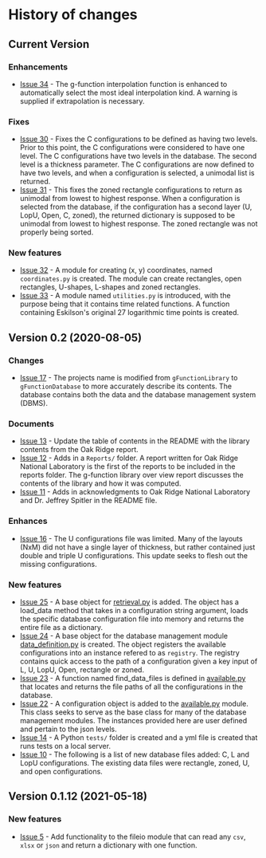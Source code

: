 # History of changes

## Current Version

### Enhancements

- [Issue 34](https://github.com/j-c-cook/gFunctionDatabase/issues/34) - The g-function interpolation function is enhanced to automatically select the most ideal interpolation kind. A warning is supplied if extrapolation is necessary. 

### Fixes

- [Issue 30](https://github.com/j-c-cook/gFunctionDatabase/issues/30) - Fixes the C configurations to be defined as having two levels. Prior to this point, the C configurations were considered to have one level. The C configurations have two levels in the database. The second level is a thickness parameter. The C configurations are now defined to have two levels, and when a configuration is selected, a unimodal list is returned.
- [Issue 31](https://github.com/j-c-cook/gFunctionDatabase/issues/31) - This fixes the zoned rectangle configurations to return as unimodal from lowest to highest response. When a configuration is selected from the database, if the configuration has a second layer (U, LopU, Open, C, zoned), the returned dictionary is supposed to be unimodal from lowest to highest response. The zoned rectangle was not properly being sorted.

### New features
- [Issue 32](https://github.com/j-c-cook/gFunctionDatabase/issues/32) - A module for creating (x, y) coordinates, named `coordinates.py` is created. The module can create rectangles, open rectangles, U-shapes, L-shapes and zoned rectangles.
- [Issue 33](https://github.com/j-c-cook/gFunctionDatabase/issues/33) - A module named `utilities.py` is introduced, with the purpose being that it contains time related functions. A function containing Eskilson's original 27 logarithmic time points is created.

## Version 0.2 (2020-08-05)

### Changes

- [Issue 17](https://github.com/j-c-cook/gFunctionLibrary/issues/17) - The projects name is modified from `gFunctionLibrary` to `gFunctionDatabase` to more accurately describe its contents. The database contains both the data and the database management system (DBMS).

### Documents

- [Issue 13](https://github.com/j-c-cook/gFunctionLibrary/issues/13) - Update the table of contents in the README with the library contents from the Oak Ridge report.
- [Issue 12](https://github.com/j-c-cook/gFunctionLibrary/issues/12) - Adds in a `Reports/` folder. A report written for Oak Ridge National Laboratory is the first of the reports to be included in the reports folder. The g-function library over view report discusses the contents of the library and how it was computed.
- [Issue 11](https://github.com/j-c-cook/gFunctionLibrary/issues/11) - Adds in acknowledgments to Oak Ridge National Laboratory and Dr. Jeffrey Spitler in the README file.

### Enhances

- [Issue 16](https://github.com/j-c-cook/gFunctionDatabase/issues/16) - The U configurations file was limited. Many of the layouts (NxM) did not have a single layer of thickness, but rather contained just double and triple U configurations. This update seeks to flesh out the missing configurations.

### New features

- [Issue 25](https://github.com/j-c-cook/gFunctionDatabase/issues/25) - A base object for [retrieval.py](https://github.com/j-c-cook/gFunctionDatabase/tree/main/gFunctionDatabase/Management/retrieval.py) is added. The object has a load_data method that takes in a configuration string argument, loads the specific database configuration file into memory and returns the entire file as a dictionary.
- [Issue 24](https://github.com/j-c-cook/gFunctionDatabase/issues/24) - A base object for the database management module [data_definition.py](https://github.com/j-c-cook/gFunctionDatabase/tree/main/gFunctionDatabase/Management/data_definition.py) is created. The object registers the available configurations into an instance refered to as `registry`. The registry contains quick access to the path of a configuration given a key input of L, U, LopU, Open, rectangle or zoned.  
- [Issue 23](https://github.com/j-c-cook/gFunctionDatabase/issues/23) - A function named find_data_files is defined in [available.py](https://github.com/j-c-cook/gFunctionDatabase/tree/main/gFunctionDatabase/Database/available.py) that locates and returns the file paths of all the configurations in the database.
- [Issue 22](https://github.com/j-c-cook/gFunctionDatabase/issues/22) - A configuration object is added to the [available.py](https://github.com/j-c-cook/gFunctionDatabase/tree/main/gFunctionDatabase/Database/available.py) module. This class seeks to serve as the base class for many of the database management modules. The instances provided here are user defined and pertain to the json levels.
- [Issue 14](https://github.com/j-c-cook/gFunctionLibrary/issues/14) - A Python `tests/` folder is created and a yml file is created that runs tests on a local server.
- [Issue 10](https://github.com/j-c-cook/gFunctionDatabase/issues/10) - The following is a list of new database files added: C, L and LopU configurations. The existing data files were rectangle, zoned, U, and open configurations.

## Version 0.1.12 (2021-05-18)

### New features

- [Issue 5](https://github.com/j-c-cook/gFunctionLibrary/issues/5) - Add functionality to the fileio module that can read any `csv`, `xlsx` or `json` and return a dictionary with one function.
